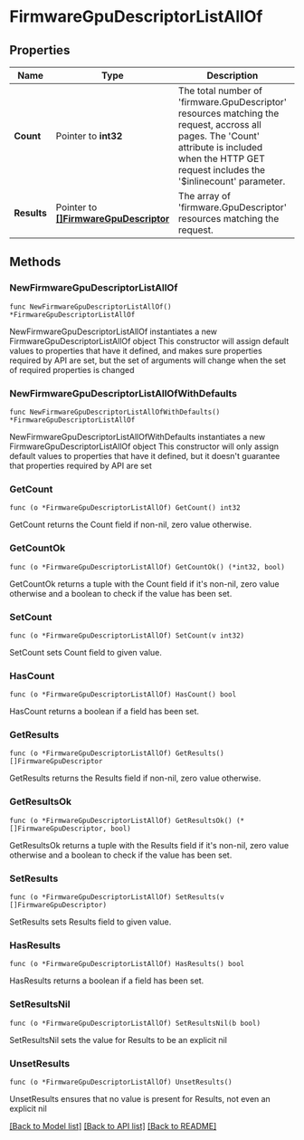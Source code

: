# FirmwareGpuDescriptorListAllOf

## Properties

Name | Type | Description | Notes
------------ | ------------- | ------------- | -------------
**Count** | Pointer to **int32** | The total number of &#39;firmware.GpuDescriptor&#39; resources matching the request, accross all pages. The &#39;Count&#39; attribute is included when the HTTP GET request includes the &#39;$inlinecount&#39; parameter. | [optional] 
**Results** | Pointer to [**[]FirmwareGpuDescriptor**](FirmwareGpuDescriptor.md) | The array of &#39;firmware.GpuDescriptor&#39; resources matching the request. | [optional] 

## Methods

### NewFirmwareGpuDescriptorListAllOf

`func NewFirmwareGpuDescriptorListAllOf() *FirmwareGpuDescriptorListAllOf`

NewFirmwareGpuDescriptorListAllOf instantiates a new FirmwareGpuDescriptorListAllOf object
This constructor will assign default values to properties that have it defined,
and makes sure properties required by API are set, but the set of arguments
will change when the set of required properties is changed

### NewFirmwareGpuDescriptorListAllOfWithDefaults

`func NewFirmwareGpuDescriptorListAllOfWithDefaults() *FirmwareGpuDescriptorListAllOf`

NewFirmwareGpuDescriptorListAllOfWithDefaults instantiates a new FirmwareGpuDescriptorListAllOf object
This constructor will only assign default values to properties that have it defined,
but it doesn't guarantee that properties required by API are set

### GetCount

`func (o *FirmwareGpuDescriptorListAllOf) GetCount() int32`

GetCount returns the Count field if non-nil, zero value otherwise.

### GetCountOk

`func (o *FirmwareGpuDescriptorListAllOf) GetCountOk() (*int32, bool)`

GetCountOk returns a tuple with the Count field if it's non-nil, zero value otherwise
and a boolean to check if the value has been set.

### SetCount

`func (o *FirmwareGpuDescriptorListAllOf) SetCount(v int32)`

SetCount sets Count field to given value.

### HasCount

`func (o *FirmwareGpuDescriptorListAllOf) HasCount() bool`

HasCount returns a boolean if a field has been set.

### GetResults

`func (o *FirmwareGpuDescriptorListAllOf) GetResults() []FirmwareGpuDescriptor`

GetResults returns the Results field if non-nil, zero value otherwise.

### GetResultsOk

`func (o *FirmwareGpuDescriptorListAllOf) GetResultsOk() (*[]FirmwareGpuDescriptor, bool)`

GetResultsOk returns a tuple with the Results field if it's non-nil, zero value otherwise
and a boolean to check if the value has been set.

### SetResults

`func (o *FirmwareGpuDescriptorListAllOf) SetResults(v []FirmwareGpuDescriptor)`

SetResults sets Results field to given value.

### HasResults

`func (o *FirmwareGpuDescriptorListAllOf) HasResults() bool`

HasResults returns a boolean if a field has been set.

### SetResultsNil

`func (o *FirmwareGpuDescriptorListAllOf) SetResultsNil(b bool)`

 SetResultsNil sets the value for Results to be an explicit nil

### UnsetResults
`func (o *FirmwareGpuDescriptorListAllOf) UnsetResults()`

UnsetResults ensures that no value is present for Results, not even an explicit nil

[[Back to Model list]](../README.md#documentation-for-models) [[Back to API list]](../README.md#documentation-for-api-endpoints) [[Back to README]](../README.md)


